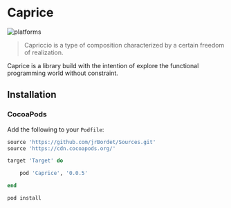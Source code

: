 # Caprice

![platforms](https://img.shields.io/badge/platforms-iOS%20%7C-333333.svg)

> Capriccio is a type of composition characterized by a certain freedom of realization. 

Caprice is a library build with the intention of explore the functional programming world without constraint.

## Installation

### CocoaPods

Add the following to your `Podfile`:

```ruby
source 'https://github.com/jrBordet/Sources.git'
source 'https://cdn.cocoapods.org/'

target 'Target' do

    pod 'Caprice', '0.0.5'

end

```

```ruby
pod install
```
